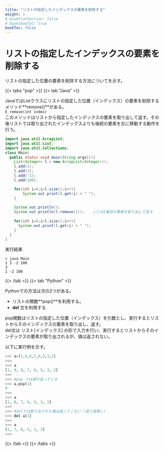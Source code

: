 ```yaml
---
title: "リストの指定したインデックスの要素を削除する"
weight: 1
# bookFlatSection: false
# bookShowToC: true
bookToc: false
---
```


# リストの指定したインデックスの要素を削除する

リストの指定した位置の要素を削除する方法についてを示す。

{{< tabs "pop" >}}
{{< tab "Java" >}}

JavaではListクラスにリストの指定した位置（インデックス）の要素を削除するメソッド**remove()**がある。    
`E remove(int index)`  
このメソッドはリストから指定したインデックスの要素を取り出して返す。その後リストでは取り出されたインデックスよりも後続の要素を左に移動する動作を行う。

```java
import java.util.ArrayList;
import java.util.List;
import java.util.Collections;
class Main{
  public static void main(String args[]){
    List<Integer> l = new ArrayList<Integer>();
    l.add(1);
    l.add(3);
    l.add(-2);
    l.add(100);

    for(int i=0;i<l.size();i++){
        System.out.print(l.get(i) + " ");
    }
    
    System.out.println();
    System.out.println(l.remove(1));    //lの1番目の要素を取り出して返す
    
    for(int i=0;i<l.size();i++){
      System.out.print(l.get(i) + " ");
    }
  }
}
```

実行結果
```
> java Main      
1 3 -2 100
3
1 -2 100
```

{{< /tab >}}
{{< tab "Python" >}}


Pythonでの方法は次の2つがある。  

- リストの関数**pop()**を利用する。  
- **del** 文を利用する

pop関数はリストの指定した位置（インデックス）を引数とし、実行するとリストからそのインデックスの要素を取り出し、返す。  
del文は リスト[インデックス] の形で入力を行い、実行するとリストからそのインデックスの要素が取り出されるが、値は返されない。  

以下に実行例を示す。

```python
>>> a=[1,9,8,7,6,5,3,2]
>>> 
>>> a
[1, 9, 8, 7, 6, 5, 3, 2]
>>> 
>>> #pop では値が返ってくる
>>> a.pop(1) 
9
>>>
>>> a
[1, 8, 7, 6, 5, 3, 2]
>>>
>>> #delでは取り出された値は返ってこない (返り値無し)
>>> del a[1]
>>> 
>>> a
[1, 7, 6, 5, 3, 2]
>>>
```

{{< /tab >}}
{{< /tabs >}}


